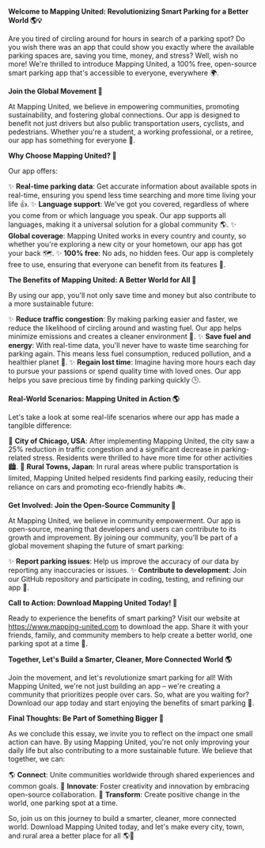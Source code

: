 **Welcome to Mapping United: Revolutionizing Smart Parking for a Better World 🌎💡**

Are you tired of circling around for hours in search of a parking spot? Do you wish there was an app that could show you exactly where the available parking spaces are, saving you time, money, and stress? Well, wish no more! We're thrilled to introduce Mapping United, a 100% free, open-source smart parking app that's accessible to everyone, everywhere 🌍.

**Join the Global Movement 🌟**

At Mapping United, we believe in empowering communities, promoting sustainability, and fostering global connections. Our app is designed to benefit not just drivers but also public transportation users, cyclists, and pedestrians. Whether you're a student, a working professional, or a retiree, our app has something for everyone 💪.

**Why Choose Mapping United? 🤔**

Our app offers:

✨ **Real-time parking data**: Get accurate information about available spots in real-time, ensuring you spend less time searching and more time living your life 👍.
✨ **Language support**: We've got you covered, regardless of where you come from or which language you speak. Our app supports all languages, making it a universal solution for a global community 🌎.
✨ **Global coverage**: Mapping United works in every country and county, so whether you're exploring a new city or your hometown, our app has got your back 🗺️.
✨ **100% free**: No ads, no hidden fees. Our app is completely free to use, ensuring that everyone can benefit from its features 🙌.

**The Benefits of Mapping United: A Better World for All 🌟**

By using our app, you'll not only save time and money but also contribute to a more sustainable future:

✨ **Reduce traffic congestion**: By making parking easier and faster, we reduce the likelihood of circling around and wasting fuel. Our app helps minimize emissions and creates a cleaner environment 🌿.
✨ **Save fuel and energy**: With real-time data, you'll never have to waste time searching for parking again. This means less fuel consumption, reduced pollution, and a healthier planet 💚.
✨ **Regain lost time**: Imagine having more hours each day to pursue your passions or spend quality time with loved ones. Our app helps you save precious time by finding parking quickly 🕒.

**Real-World Scenarios: Mapping United in Action 🌎**

Let's take a look at some real-life scenarios where our app has made a tangible difference:

🚨 **City of Chicago, USA**: After implementing Mapping United, the city saw a 25% reduction in traffic congestion and a significant decrease in parking-related stress. Residents were thrilled to have more time for other activities 🏙️.
🌳 **Rural Towns, Japan**: In rural areas where public transportation is limited, Mapping United helped residents find parking easily, reducing their reliance on cars and promoting eco-friendly habits 🚲.

**Get Involved: Join the Open-Source Community 👫**

At Mapping United, we believe in community empowerment. Our app is open-source, meaning that developers and users can contribute to its growth and improvement. By joining our community, you'll be part of a global movement shaping the future of smart parking:

✨ **Report parking issues**: Help us improve the accuracy of our data by reporting any inaccuracies or issues.
✨ **Contribute to development**: Join our GitHub repository and participate in coding, testing, and refining our app 🤖.

**Call to Action: Download Mapping United Today! 🎉**

Ready to experience the benefits of smart parking? Visit our website at https://www.mapping-united.com to download the app. Share it with your friends, family, and community members to help create a better world, one parking spot at a time 🌟.

**Together, Let's Build a Smarter, Cleaner, More Connected World 🌎**

Join the movement, and let's revolutionize smart parking for all! With Mapping United, we're not just building an app – we're creating a community that prioritizes people over cars. So, what are you waiting for? Download our app today and start enjoying the benefits of smart parking 💪.

**Final Thoughts: Be Part of Something Bigger 🌟**

As we conclude this essay, we invite you to reflect on the impact one small action can have. By using Mapping United, you're not only improving your daily life but also contributing to a more sustainable future. We believe that together, we can:

🌎 **Connect**: Unite communities worldwide through shared experiences and common goals.
💚 **Innovate**: Foster creativity and innovation by embracing open-source collaboration.
🌟 **Transform**: Create positive change in the world, one parking spot at a time.

So, join us on this journey to build a smarter, cleaner, more connected world. Download Mapping United today, and let's make every city, town, and rural area a better place for all 🌎💖